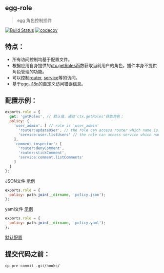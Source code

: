 egg-role
---
> egg 角色控制插件

[![Build Status](https://www.travis-ci.org/lakca/egg-role.svg?branch=master)](https://www.travis-ci.org/lakca/egg-role)
[![codecov](https://codecov.io/gh/lakca/egg-role/branch/master/graph/badge.svg)](https://codecov.io/gh/lakca/egg-role)

特点：
---
- 所有访问控制均基于配置文件。
- 根据应用自身提供的[ctx.getRoles](./test/fixtures/apps/default/app/extend/context.js)函数获取当前用户的角色，插件本身不提供角色管理的功能。
- 可以控制[router](https://eggjs.org/zh-cn/basics/router.html), [service](https://eggjs.org/zh-cn/basics/router.html)等的访问。
- 基于[egg-i18n](https://eggjs.org/zh-cn/core/i18n.html)的自定义访问错误信息。

配置示例：
---
```js
exports.role = {
  get: 'getRoles', // 默认值，通过'ctx.getRoles'获取角色；
  policy: {
    'user_admin': [ // role is 'user_admin'
      'router:updateUser', // the role can access router which name is 'updateUser'
      'service:user.listUsers' // the role can access service which name is 'user.listUsers' ignoring what the router is.
    ],
    'comment_inspector': [
      'router:denyComment',
      'router:stickComment',
      'service:comment.listComments'
    ]
  }
};
```
JSON文件 [示例](./test/fixtures/data/policy.json)
```javascript
exports.role = {
  policy: path.join(__dirname, 'policy.json');
};
```
yaml文件 [示例](./test/fixtures/data/policy.yaml)
```javascript
exports.role = {
  policy: path.join(__dirname, 'policy.yaml');
};
```
[默认配置](./config/config.default.js)

提交代码之前：
---
`cp pre-commit .git/hooks/`